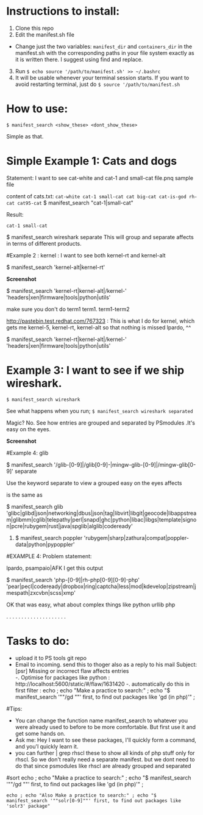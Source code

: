 # Instructions to install:
1. Clone this repo
2. Edit the manifest.sh file
  - Change just the two variables: `manifest_dir` and `containers_dir` in the manifest.sh  with the corresponding paths in your file system exactly as it is written there. I suggest using find and replace.
3. Run `$ echo source '/path/to/manifest.sh' >> ~/.bashrc`
4. It will be usable whenever your terminal session starts. If you want to avoid restarting terminal,   just do `$ source '/path/to/manifest.sh`

# How to use:
`$ manifest_search <show_these> <dont_show_these>`

Simple as that.

# Simple Example 1: Cats and dogs
Statement: I want to see cat-white and cat-1 and small-cat file.pnq sample file

content of cats.txt:
`
cat-white
cat-1
small-cat
cat
big-cat
cat-is-god
rh-cat
cat95-cat
`
$ manifest_search "cat-1|small-cat"

Result:

`
cat-1
small-cat
`


$ manifest_search wireshark separate
This will group and separate affects in terms of different products.

#Example 2 : kernel : I want to see both kernel-rt and kernel-alt

$ manifest_search 'kernel-alt|kernel-rt'

**Screenshot**

$ manifest_search 'kernel-rt|kernel-alt|/kernel-' 'headers|xen|firmware|tools|python|utils'

make sure you don't do term1 term1. term1-term2

http://pastebin.test.redhat.com/767323 : This is what I do for kernel, which gets me kernel-5, kernel-rt, kernel-alt so that nothing is missed
lpardo, ^^

$ manifest_search 'kernel-rt|kernel-alt|/kernel-' 'headers|xen|firmware|tools|python|utils'

# Example 3: I want to see if we ship wireshark.

`$ manifest_search wireshark`

See what happens when you run;
`$ manifest_search wireshark separated`

Magic? No. See how entries are grouped and separated by PSmodules .It's easy on the eyes.

**Screenshot**


#Example 4: glib

$ manifest_search '/glib-[0-9]|/glib[0-9]-|mingw-glib-[0-9]|/mingw-glib[0-9]'  separate

Use the keyword separate to view a grouped easy on the eyes affects

is the same as

$ manifest_search glib 'glibc|glibd|json|networking|dbus|json|tag|libvirt|libgit|geocode|libappstream|glibmm|cglib|telepathy|perl|snapd|ghc|python|libac|libgs|template|signon|pcre|rubygem|rust|java|spglib|alglib|codeready'

1. $ manifest_search poppler 'rubygem|sharp|zathura|compat|poppler-data|python|pypoppler'

#EXAMPLE 4:
Problem statement:

lpardo, psampaio|AFK I get this output

$ manifest_search  'php-[0-9]|rh-php[0-9][0-9]-php' 'pear|pecl|codeready|dropbox|ring|captcha|less|mod|kdevelop|zipstream|jmespath|zxcvbn|scss|xmp'

OK that was easy, what about complex things like python urllib php

.
.
.
.
.
.
.
.
.
.
.
.
.
.
.
.
.
.
.
.

# Tasks to do:
- upload it to PS tools git repo
- Email to incoming. send this to thoger also as a reply to his mail Subject: [psr] Missing or incorrect flaw affects entries  
-. Optimise for packages like python : http://localhost:5600/static/#/flaw/1631420
-.    automatically do this in first filter :  echo ; echo "Make a practice to search:" ; echo "$ manifest_search '""/gd ""' first, to find out packages like 'gd (in php)'" ;

#Tips:
  - You can change the function name manifest_search to whatever you were already used to before to be more comfortable. But first use it and get some hands on.
  - Ask me: Hey I want to see these packages, I'll quickly form a command, and you'l quickly learn it.
  - you can further | grep rhscl these to show all kinds of php stuff only for rhscl. So we don't really need a separate manifest. but we dont need to do that since psmodules like rhscl are already grouped and separated

#sort
    echo ; echo "Make a practice to search:" ; echo "$ manifest_search '""/gd ""' first, to find out packages like 'gd (in php)'" ;

    echo ; echo "Also Make a practice to search:" ; echo "$ manifest_search '""solr[0-9]""' first, to find out packages like 'solr3' package"
